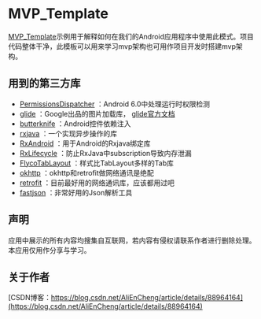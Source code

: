 MVP_Template
=

[MVP_Template](https://github.com/enChenging/MVP_Template)示例用于解释如何在我们的Android应用程序中使用此模式。项目代码整体干净，此模板可以用来学习mvp架构也可用作项目开发时搭建mvp架构。

用到的第三方库
-

- [PermissionsDispatcher](https://github.com/permissions-dispatcher/PermissionsDispatcher)
	：Android 6.0中处理运行时权限检测
- [glide](https://github.com/bumptech/glide)
	：Google出品的图片加载库， 
[glide官方文档](https://mrfu.me/2016/02/27/Glide_Getting_Started/)
- [butterknife](https://github.com/JakeWharton/butterknife)
	：Android控件依赖注入
- [rxjava](https://github.com/ReactiveX/RxJava)
	：一个实现异步操作的库
- [RxAndroid](https://github.com/ReactiveX/RxAndroid)
	：用于Android的Rxjava绑定库
- [RxLifecycle](https://github.com/trello/RxLifecycle)
	：防止RxJava中subscription导致内存泄漏
- [FlycoTabLayout](https://github.com/H07000223/FlycoTabLayout)
	：样式比TabLayout多样的Tab库
- [okhttp](https://github.com/square/okhttp)
	：okhttp和retrofit做网络通讯是绝配
- [retrofit](https://github.com/square/retrofit)
	：目前最好用的网络通讯库，应该都用过吧
- [fastjson](https://github.com/alibaba/fastjson)
	：非常好用的Json解析工具
 
声明
-
应用中展示的所有内容均搜集自互联网，若内容有侵权请联系作者进行删除处理。本应用仅用作分享与学习。

关于作者
-
[CSDN博客：https://blog.csdn.net/AliEnCheng/article/details/88964164](https://blog.csdn.net/AliEnCheng/article/details/88964164)
